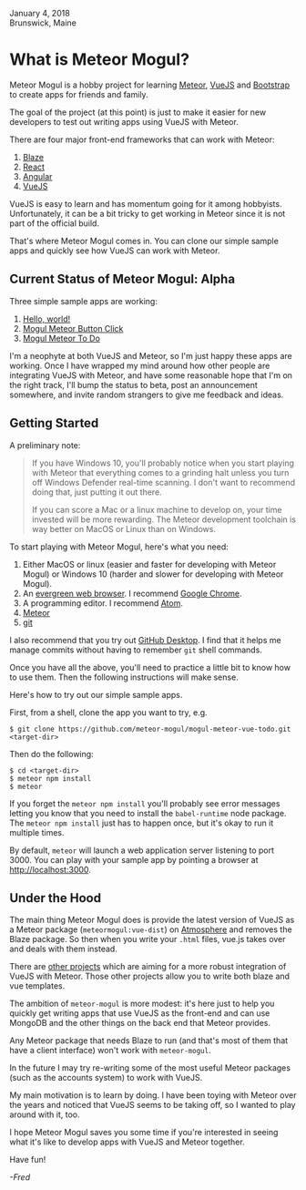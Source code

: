 January 4, 2018  
Brunswick, Maine

# What is Meteor Mogul?

Meteor Mogul is a hobby project for learning [Meteor][meteor], [VueJS][vue] and [Bootstrap](https://getbootstrap.com/) to create apps for friends and family.

The goal of the project (at this point) is just to make it easier for new developers to test out writing apps using VueJS with Meteor.

There are four major front-end frameworks that can work with Meteor:

1. [Blaze](http://blazejs.org/)
2. [React](https://reactjs.org/)
3. [Angular](https://angular.io/)
4. [VueJS][vue]

VueJS is easy to learn and has momentum going for it among hobbyists.  Unfortunately, it can be a bit tricky to get working in Meteor since it is not part of the official build.

That's where Meteor Mogul comes in.  You can clone our simple sample apps and quickly see how VueJS can work with Meteor.

## Current Status of Meteor Mogul: Alpha

Three simple sample apps are working:

1. [Hello, world!](https://github.com/meteor-mogul/mogul-helloworld)
2. [Mogul Meteor Button Click](https://github.com/meteor-mogul/mogul-button)
3. [Mogul Meteor To Do](https://github.com/meteor-mogul/mogul-meteor-vue-todo)

I'm a neophyte at both VueJS and Meteor, so I'm just happy these apps are working.  Once I have wrapped my mind around how other people are integrating VueJS with Meteor, and have some reasonable hope that I'm on the right track, I'll bump the status to beta, post an announcement somewhere, and invite random strangers to give me feedback and ideas.

## Getting Started

A preliminary note:  

> If you have Windows 10, you'll probably notice when you start playing
> with Meteor that everything comes to a grinding halt unless you turn off
> Windows Defender real-time scanning.  I don't want to recommend doing that,
> just putting it out there.
>
> If you can score a Mac or a linux machine to develop on, your time invested
> will be more rewarding.  The Meteor development toolchain is way better on
> MacOS or Linux than on Windows.

To start playing with Meteor Mogul, here's what you need:

1. Either MacOS or linux (easier and faster for developing with Meteor Mogul) or Windows 10 (harder and slower for developing with Meteor Mogul).
2. An [evergreen web browser](http://eisenbergeffect.bluespire.com/evergreen-browsers/). I recommend [Google Chrome](https://www.google.com/chrome/browser/).
3. A programming editor. I recommend [Atom](https://atom.io/).
4. [Meteor][meteor]
5. [git](https://git-scm.com/)

I also recommend that you try out [GitHub Desktop](https://desktop.github.com/). I find that it helps me manage commits without having to remember `git` shell commands.

Once you have all the above, you'll need to practice a little bit to know how to use them.  Then the following instructions will make sense.

Here's how to try out our simple sample apps.

First, from a shell, clone the app you want to try, e.g.

```
$ git clone https://github.com/meteor-mogul/mogul-meteor-vue-todo.git <target-dir>
```

Then do the following:

```
$ cd <target-dir>
$ meteor npm install
$ meteor
```

If you forget the `meteor npm install` you'll probably see error messages letting you know that you need to install the `babel-runtime` node package.  The `meteor npm install` just has to happen once, but it's okay to run it multiple times.

By default, `meteor` will launch a web application server listening to port 3000. You can play with your sample app by pointing a browser at [http://localhost:3000](http://localhost:3000).

## Under the Hood

The main thing Meteor Mogul does is provide the latest version of VueJS as a Meteor package (`meteormogul:vue-dist`) on [Atmosphere](https://atmospherejs.com/meteormogul) and removes the Blaze package.  So then when you write your `.html` files, vue.js takes over and deals with them instead.

There are [other projects](https://github.com/meteor-vue) which are aiming for a more robust integration of VueJS with Meteor.  Those other projects allow you to write both blaze and vue templates.

The ambition of `meteor-mogul` is more modest: it's here just to help you quickly get writing apps that use VueJS as the front-end and can use MongoDB and the other things on the back end that Meteor provides.

Any Meteor package that needs Blaze to run (and that's most of them that have a client interface) won't work with `meteor-mogul`.

In the future I may try re-writing some of the most useful Meteor packages (such as the accounts system) to work with VueJS.

My main motivation is to learn by doing.  I have been toying with Meteor over the years and noticed that VueJS seems to be taking off, so I wanted to play around with it, too.

I hope Meteor Mogul saves you some time if you're interested in seeing what it's like to develop apps with VueJS and Meteor together.

Have fun!  

*\-Fred*

[vue]: https://vuejs.org/
[meteor]: https://www.meteor.com/
